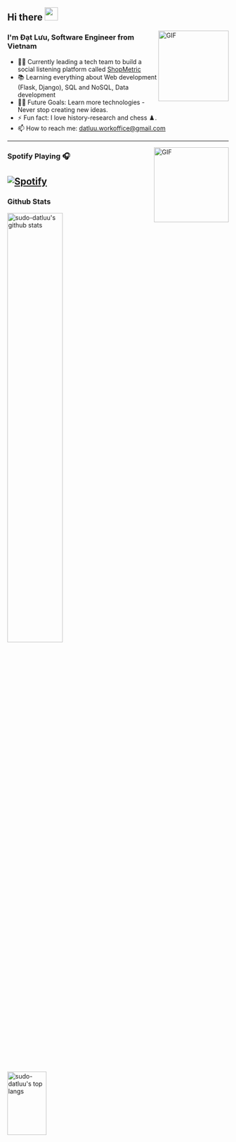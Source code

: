 ## Hi there <img src="https://raw.githubusercontent.com/MartinHeinz/MartinHeinz/master/wave.gif" width="30px">

<img align="right" alt="GIF" height="160px" src="https://media.giphy.com/media/du3J3cXyzhj75IOgvA/giphy.gif" />


### I'm Đạt Lưu, Software Engineer from Vietnam

- 👨‍💻 Currently leading a tech team to build a social listening platform called [ShopMetric](https://shopmetric.vn/)
- 📚 Learning everything about Web development (Flask, Django), SQL and NoSQL, Data development
- 💪🏼 Future Goals: Learn more technologies - Never stop creating new ideas.
- ⚡ Fun fact: I love history-research and chess ♟️.
- 📫 How to reach me: datluu.workoffice@gmail.com

---

<img align="right" alt="GIF" height="170px" src="https://media.giphy.com/media/J5B1Y8QZnzXXbLQIBu/giphy.gif" />

### Spotify Playing 🎧
[![Spotify](https://novatorem-one-rho.vercel.app/api/spotify)](https://open.spotify.com/user/22g7d3if7p5cfboaelyjlxa5y)
---
### Github Stats

<div align="left">
<a href="#">
<img alt="sudo-datluu's github stats" width="50%" src="https://github-readme-stats-ddatluu.vercel.app/api?username=sudo-datluu&show_icons=true&count_private=true&hide_border=true&theme=cobalt&hide_title=true" href="#" style="max-width:100%;vertical-align: top;left: 50%;/* transform: translate(0%); *//* height: 150px; */"/>
<img alt="sudo-datluu's top langs" width="42%" height='144px' src="https://github-readme-stats.vercel.app/api/top-langs/?username=sudo-datluu&layout=compact&count_private=true&hide_border=true&bg_color=193549&title_color=64CA9E&text_color=64CA9E&icon_color=0480EE&hide=jupyter%20notebook&langs_count=5" style="max-width:100%;vertical-align: top;left: 50%;/* transform: translate(0%); *//* height: 150px; */"/>
</a>
</div>



